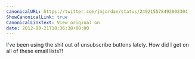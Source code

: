 ```yaml
---
canonicalURL: https://twitter.com/jmjordan/status/249215578492002304
ShowCanonicalLink: true
CanonicalLinkText: View original on
date: 2012-09-21T18:36:38+00:00
---
```

I've been using the shit out of unsubscribe buttons lately. How did I get on all of these email lists?!